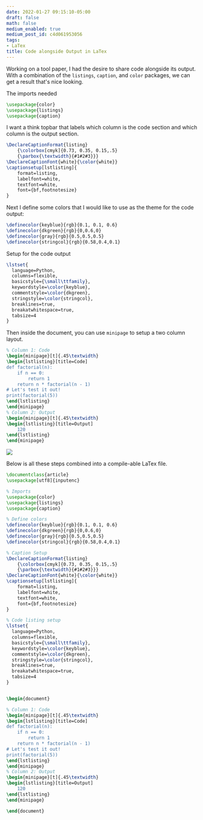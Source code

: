 ```yaml
---
date: 2022-01-27 09:15:10-05:00
draft: false
math: false
medium_enabled: true
medium_post_id: c4d061953056
tags:
- LaTex
title: Code alongside Output in LaTex
---
```


Working on a tool paper, I had the desire to share code alongside its output. With a combination of the `listings`, `caption`, and `color` packages, we can get a result that's nice looking.

The imports needed

```latex
\usepackage{color}
\usepackage{listings}
\usepackage{caption}
```

I want a think topbar that labels which column is the code section and which column is the output section.

```latex
\DeclareCaptionFormat{listing}
    {\colorbox[cmyk]{0.73, 0.35, 0.15,.5}
    {\parbox{\textwidth}{#1#2#3}}}
\DeclareCaptionFont{white}{\color{white}}
\captionsetup[lstlisting]{
    format=listing,
    labelfont=white,
    textfont=white,
    font={bf,footnotesize}
}
```

Next I define some colors that I would like to use as the theme for the code output:

```latex
\definecolor{keyblue}{rgb}{0.1, 0.1, 0.6}
\definecolor{dkgreen}{rgb}{0,0.6,0}
\definecolor{gray}{rgb}{0.5,0.5,0.5}
\definecolor{stringcol}{rgb}{0.58,0.4,0.1}
```

Setup for the code output

```latex
\lstset{
  language=Python,
  columns=flexible,
  basicstyle={\small\ttfamily},
  keywordstyle=\color{keyblue},
  commentstyle=\color{dkgreen},
  stringstyle=\color{stringcol},
  breaklines=true,
  breakatwhitespace=true,
  tabsize=4
}
```

Then inside the document, you can use `minipage` to setup a two column layout.

```latex
% Column 1: Code
\begin{minipage}[t]{.45\textwidth}
\begin{lstlisting}[title=Code]
def factorial(n):
    if n == 0:
        return 1
    return n * factorial(n - 1)
# Let's test it out!
print(factorial(5))
\end{lstlisting}
\end{minipage}
% Column 2: Output
\begin{minipage}[t]{.45\textwidth}
\begin{lstlisting}[title=Output]
    120
\end{lstlisting}
\end{minipage}
```

 ![](/files/images/blog/202201292013.svg)

Below is all these steps combined into a compile-able LaTex file.


```latex
\documentclass{article}
\usepackage[utf8]{inputenc}

% Imports
\usepackage{color}
\usepackage{listings}
\usepackage{caption}

% Define colors
\definecolor{keyblue}{rgb}{0.1, 0.1, 0.6}
\definecolor{dkgreen}{rgb}{0,0.6,0}
\definecolor{gray}{rgb}{0.5,0.5,0.5}
\definecolor{stringcol}{rgb}{0.58,0.4,0.1}

% Caption Setup
\DeclareCaptionFormat{listing}
    {\colorbox[cmyk]{0.73, 0.35, 0.15,.5}
    {\parbox{\textwidth}{#1#2#3}}}
\DeclareCaptionFont{white}{\color{white}}
\captionsetup[lstlisting]{
    format=listing,
    labelfont=white,
    textfont=white,
    font={bf,footnotesize}
}

% Code listing setup
\lstset{
  language=Python,
  columns=flexible,
  basicstyle={\small\ttfamily},
  keywordstyle=\color{keyblue},
  commentstyle=\color{dkgreen},
  stringstyle=\color{stringcol},
  breaklines=true,
  breakatwhitespace=true,
  tabsize=4
}


\begin{document}

% Column 1: Code
\begin{minipage}[t]{.45\textwidth}
\begin{lstlisting}[title=Code]
def factorial(n):
    if n == 0:
        return 1
    return n * factorial(n - 1)
# Let's test it out!
print(factorial(5))
\end{lstlisting}
\end{minipage}
% Column 2: Output
\begin{minipage}[t]{.45\textwidth}
\begin{lstlisting}[title=Output]
    120
\end{lstlisting}
\end{minipage}

\end{document}

```
